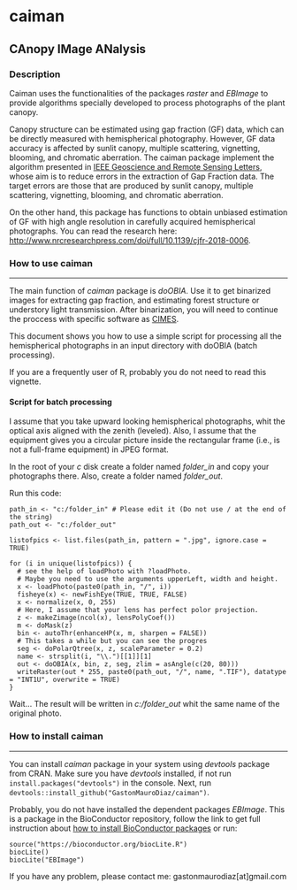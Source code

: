 
<!-- README.md is generated from README.Rmd. Please edit that file -->
caiman
======

CAnopy IMage ANalysis
---------------------

### Description

Caiman uses the functionalities of the packages *raster* and *EBImage* to provide algorithms specially developed to process photographs of the plant canopy.

Canopy structure can be estimated using gap fraction (GF) data, which can be directly measured with hemispherical photography. However, GF data accuracy is affected by sunlit canopy, multiple scattering, vignetting, blooming, and chromatic aberration. The caiman package implement the algorithm presented in [IEEE Geoscience and Remote Sensing Letters](http://ieeexplore.ieee.org/xpl/articleDetails.jsp?arnumber=7103294), whose aim is to reduce errors in the extraction of Gap Fraction data. The target errors are those that are produced by sunlit canopy, multiple scattering, vignetting, blooming, and chromatic aberration.

On the other hand, this package has functions to obtain unbiased estimation of GF with high angle resolution in carefully acquired hemispherical photographs. You can read the research here: <http://www.nrcresearchpress.com/doi/full/10.1139/cjfr-2018-0006>.

### How to use caiman

------------------------------------------------------------------------

The main function of *caiman* package is *doOBIA*. Use it to get binarized images for extracting gap fraction, and estimating forest structure or understory light transmission. After binarization, you will need to continue the proccess with specific software as [CIMES](http://jmnw.free.fr/).

This document shows you how to use a simple script for processing all the hemispherical photographs in an input directory with doOBIA (batch processing).

If you are a frequently user of R, probably you do not need to read this vignette.

#### Script for batch processing

I assume that you take upward looking hemispherical photographs, whit the optical axis aligned with the zenith (leveled). Also, I assume that the equipment gives you a circular picture inside the rectangular frame (i.e., is not a full-frame equipment) in JPEG format.

In the root of your *c* disk create a folder named *folder\_in* and copy your photographs there. Also, create a folder named *folder\_out*.

Run this code:

    path_in <- "c:/folder_in" # Please edit it (Do not use / at the end of the string)
    path_out <- "c:/folder_out"

    listofpics <- list.files(path_in, pattern = ".jpg", ignore.case = TRUE)

    for (i in unique(listofpics)) {
      # see the help of loadPhoto with ?loadPhoto. 
      # Maybe you need to use the arguments upperLeft, width and height.
      x <- loadPhoto(paste0(path_in, "/", i))
      fisheye(x) <- newFishEye(TRUE, TRUE, FALSE)
      x <- normalize(x, 0, 255)
      # Here, I assume that your lens has perfect polor projection.
      z <- makeZimage(ncol(x), lensPolyCoef())
      m <- doMask(z)
      bin <- autoThr(enhanceHP(x, m, sharpen = FALSE))
      # This takes a while but you can see the progres
      seg <- doPolarQtree(x, z, scaleParameter = 0.2)
      name <- strsplit(i, "\\.")[[1]][1]
      out <- doOBIA(x, bin, z, seg, zlim = asAngle(c(20, 80)))
      writeRaster(out * 255, paste0(path_out, "/", name, ".TIF"), datatype = "INT1U", overwrite = TRUE)
    }

Wait… The result will be written in *c:/folder\_out* whit the same name of the original photo.

### How to install caiman

------------------------------------------------------------------------

You can install *caiman* package in your system using *devtools* package from CRAN. Make sure you have *devtools* installed, if not run `install.packages("devtools")` in the console. Next, run `devtools::install_github("GastonMauroDiaz/caiman")`.

Probably, you do not have installed the dependent packages *EBImage*. This is a package in the BioConductor repository, follow the link to get full instruction about [how to install BioConductor packages](https://www.bioconductor.org/install/#install-bioconductor-packages) or run:

    source("https://bioconductor.org/biocLite.R")
    biocLite()
    biocLite("EBImage")

If you have any problem, please contact me: gastonmaurodiaz\[at\]gmail.com
